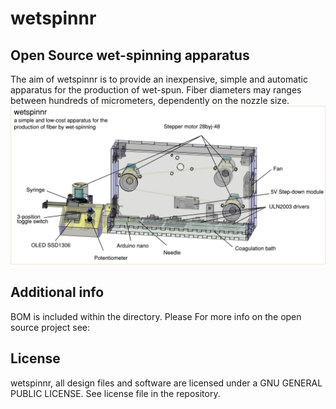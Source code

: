# wetspinnr
## Open Source wet-spinning apparatus

The aim of wetspinnr is to provide an inexpensive, simple and automatic apparatus for the production of wet-spun. Fiber diameters may ranges between hundreds of micrometers, dependently on the nozzle size.
![wet-spinning setups](https://github.com/piermatt/wetspinnr/blob/main/wetspinnr.jpg)


## Additional info
BOM is included within the directory. Please 
For more info on the open source project see:

## License
wetspinnr, all design files and software are licensed under a GNU GENERAL PUBLIC LICENSE. See license file in the repository.
